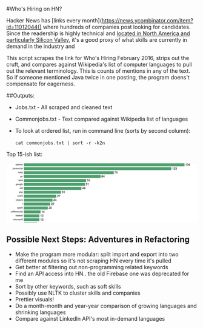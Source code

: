 #Who's Hiring on HN?

Hacker News has [links every month](https://news.ycombinator.com/item?id=11012044() where hundreds of companies post looking for candidates. Since the readership is highly technical and  [located in North America and particularly Silicon Valley](https://news.ycombinator.com/item?id=4397332), it's a good proxy of what skills are currently in demand in the industry and 

This script scrapes the link for  Who's Hiring February 2016, strips out the cruft, and compares against Wikipedia's list of computer languages to pull out the relevant terminology. This is counts of mentions in any of the text. So if someone mentioned Java twice in one posting, the program doens't compensate for eagerness.

##Outputs: 

+ Jobs.txt - All scraped and cleaned text
+ Commonjobs.txt - Text compared against Wikipedia list of languages
+ To look at ordered list, run in command line (sorts by second column):
	
	`cat commonjobs.txt | sort -r -k2n `
	

Top 15-ish list:

![image](https://raw.githubusercontent.com/veekaybee/whoshiring/master/top15.png)


## Possible Next Steps: Adventures in Refactoring

* Make the program more modular: split import and export into two different modules so it's not scraping HN every time it's pulled
* Get better at filtering out non-programming related keywords
* Find an API access into HN.. the old Firebase one was deprecated for me
* Sort by other keywords, such as soft skills
* Possibly use NLTK to cluster skills and companies
* Prettier visuals!
* Do a month-month and year-year comparison of growing languages and shrinking languages
* Compare against LinkedIn API's most in-demand languages